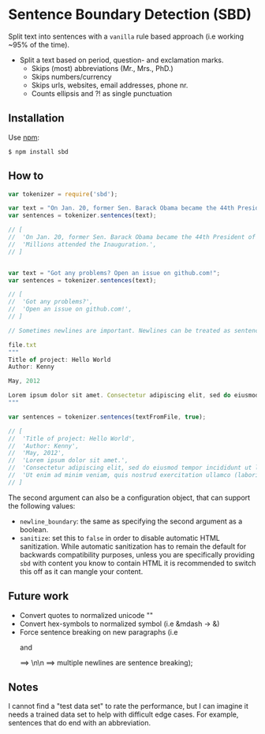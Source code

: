 Sentence Boundary Detection (SBD)
==================

Split text into sentences with a `vanilla` rule based approach (i.e working ~95% of the time).


* Split a text based on period, question- and exclamation marks.
    * Skips (most) abbreviations (Mr., Mrs., PhD.)
    * Skips numbers/currency
    * Skips urls, websites, email addresses, phone nr.
    * Counts ellipsis and ?! as single punctuation

## Installation

Use [npm](http://npmjs.org):

    $ npm install sbd


## How to

```javascript
var tokenizer = require('sbd');

var text = "On Jan. 20, former Sen. Barack Obama became the 44th President of the U.S. Millions attended the Inauguration.";
var sentences = tokenizer.sentences(text);

// [
//  'On Jan. 20, former Sen. Barack Obama became the 44th President of the U.S.',
//  'Millions attended the Inauguration.',
// ]


var text = "Got any problems? Open an issue on github.com!";
var sentences = tokenizer.sentences(text);

// [
//  'Got any problems?',
//  'Open an issue on github.com!',
// ]

// Sometimes newlines are important. Newlines can be treated as sentence endings

file.txt
"""
Title of project: Hello World
Author: Kenny

May, 2012

Lorem ipsum dolor sit amet. Consectetur adipiscing elit, sed do eiusmod tempor incididunt ut labore et dolore magna aliqua. Ut enim ad minim veniam, quis nostrud exercitation ullamco (laboris nisi?) ut aliquip ex ea commodo consequat.
"""

var sentences = tokenizer.sentences(textFromFile, true);

// [
//  'Title of project: Hello World',
//  'Author: Kenny',
//  'May, 2012',
//  'Lorem ipsum dolor sit amet.',
//  'Consectetur adipiscing elit, sed do eiusmod tempor incididunt ut labore et dolore magna aliqua.',
//  'Ut enim ad minim veniam, quis nostrud exercitation ullamco (laboris nisi?) ut aliquip ex ea commodo consequat.'
// ]
```

The second argument can also be a configuration object, that can support the following values:

* `newline_boundary`: the same as specifying the second argument as a boolean.
* `sanitize`: set this to `false` in order to disable automatic HTML sanitization. While automatic
  sanitization has to remain the default for backwards compatibility purposes, unless you are
  specifically providing `sbd` with content you know to contain HTML it is recommended to switch
  this off as it can mangle your content.

## Future work

* Convert quotes to normalized unicode ""
* Convert hex-symbols to normalized symbol (i.e &mdash -> &)
* Force sentence breaking on new paragraphs (i.e </p> and <p> ==> \n\n ==> multiple newlines are sentence breaking);

## Notes

I cannot find a "test data set" to rate the performance, but I can imagine it needs a trained data set to help with difficult edge cases. For example, sentences that do end with an abbreviation.
